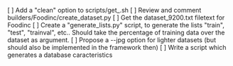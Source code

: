 [ ] Add a "clean" option to scripts/get_.sh
[ ] Review and comment builders/Foodinc/create_dataset.py
[ ] Get the dataset_9200.txt filetext for Foodinc
[ ] Create a "generate_lists.py" script, to generate the lists "train", "test", "trainval", etc.. Should take the percentage of training data over the dataset as argument.
[ ] Propose a --jpg option for lighter datasets (but should also be implemented in the framework then)
[ ] Write a script which generates a database caracteristics